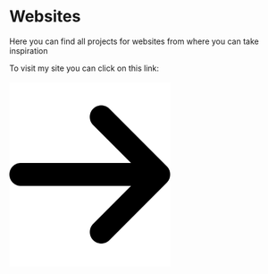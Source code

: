 # Websites
Here you can find all projects for websites from where you can take inspiration

To visit my site you can click on this link:
<br>
<br>
<img src="images/Arrow/arrow-right-solid.svg" style="position:absolute; width: 30%;"><a href="https://codingapp.net/"><strong>CODINGAPP<strong></a>
<br>
<p>or scan this QRCODE</p>
<img src="images/QRCode/qr-code.png" style="width: 50%;">


